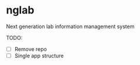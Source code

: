 # nglab

Next generation lab information management system


TODO:

- [ ] Remove repo
- [ ] Single app structure